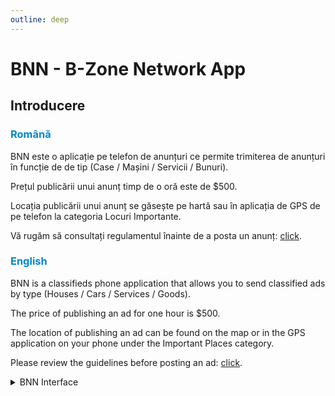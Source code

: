 ```yaml
---
outline: deep
---
```


# BNN - B-Zone Network App

## Introducere

### <span style="color: #0088CC">Română</span>

BNN este o aplicație pe telefon de anunțuri ce permite trimiterea de anunțuri în funcție de de tip (Case / Mașini / Servicii / Bunuri).

Prețul publicării unui anunț timp de o oră este de <span class="money">$500</span>. 

Locația publicării unui anunț se găsește pe hartă sau în aplicația de GPS de pe telefon la categoria Locuri Importante.

Vă rugăm să consultați regulamentul înainte de a posta un anunț: [click](https://b-zone-gta-v.github.io/B-Zone-GTA-V-Wiki/server/rules.html#cap-10-bnn-b-zone-network-news).

### <span style="color: #0088CC">English</span>

BNN is a classifieds phone application that allows you to send classified ads by type (Houses / Cars / Services / Goods).

The price of publishing an ad for one hour is <span class="money">$500</span>. 

The location of publishing an ad can be found on the map or in the GPS application on your phone under the Important Places category.

Please review the guidelines before posting an ad: [click](https://b-zone-gta-v.github.io/B-Zone-GTA-V-Wiki/server/rules.html#cap-10-bnn-b-zone-network-news).

<details>
  <summary>BNN Interface</summary>
  <img src="https://v.b-zone.ro/images/wiki/bnn-interface.png" alt="BNN Interface">
</details>